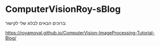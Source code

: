 # ComputerVisionRoy-sBlog


ברוכים הבאים לבלוג שלי
לקישור:

https://royamoyal.github.io/ComputerVision-ImageProcessing-Tutorial-Blog/
